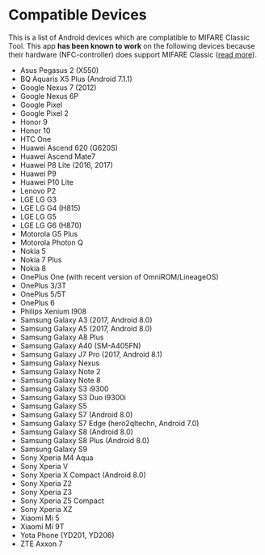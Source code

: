 Compatible Devices
====================

This is a list of Android devices which are complatible to MIFARE Classic Tool.
This app **has been known to work** on the following devices because their
hardware (NFC-controller) does support MIFARE Classic
([read more](https://github.com/ikarus23/MifareClassicTool/issues/1)).


* Asus Pegasus 2 (X550)
* BQ Aquaris X5 Plus (Android 7.1.1)
* Google Nexus 7 (2012)
* Google Nexus 6P
* Google Pixel
* Google Pixel 2
* Honor 9
* Honor 10
* HTC One
* Huawei Ascend 620 (G620S)
* Huawei Ascend Mate7
* Huawei P8 Lite (2016, 2017)
* Huawei P9
* Huawei P10 Lite
* Lenovo P2
* LGE LG G3
* LGE LG G4 (H815)
* LGE LG G5
* LGE LG G6 (H870)
* Motorola G5 Plus
* Motorola Photon Q
* Nokia 5
* Nokia 7 Plus
* Nokia 8
* OnePlus One (with recent version of OmniROM/LineageOS)
* OnePlus 3/3T
* OnePlus 5/5T
* OnePlus 6
* Philips Xenium I908
* Samsung Galaxy A3 (2017, Android 8.0)
* Samsung Galaxy A5 (2017, Android 8.0)
* Samsung Galaxy A8 Plus
* Samsung Galaxy A40 (SM-A405FN)
* Samsung Galaxy J7 Pro (2017, Android 8.1)
* Samsung Galaxy Nexus
* Samsung Galaxy Note 2
* Samsung Galaxy Note 8
* Samsung Galaxy S3 i9300
* Samsung Galaxy S3 Duo i9300i
* Samsung Galaxy S5
* Samsung Galaxy S7 (Android 8.0)
* Samsung Galaxy S7 Edge (hero2qltechn, Android 7.0)
* Samsung Galaxy S8 (Android 8.0)
* Samsung Galaxy S8 Plus (Android 8.0)
* Samsung Galaxy S9
* Sony Xperia M4 Aqua
* Sony Xperia V
* Sony Xperia X Compact (Android 8.0)
* Sony Xperia Z2
* Sony Xperia Z3
* Sony Xperia Z5 Compact
* Sony Xperia XZ
* Xiaomi Mi 5
* Xiaomi Mi 9T
* Yota Phone (YD201, YD206)
* ZTE Axxon 7
